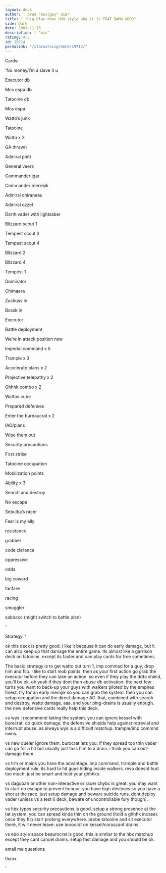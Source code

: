 ```yaml
---
layout: deck
author: ! brad "swccguy" eier
title: ! "big blue done HHH style aka it is THAT DAMN GOOD"
side: Dark
date: 2001-11-13
description: ! "win"
rating: 4.5
id: 19714
permalink: "/starwarsccg/deck/19714/"
---
```

Cards: 

'No money/i’m a slave 4 u


Executor db

Mos espa db

Tatooine db

Mos espa

Watto’s junk

Tatooine


Watto x 3

GA thrawn

Admiral piett

General veers

Commander igar

Commander merrejik

Admiral chiraneau

Admiral ozzel

Darth vader with lightsaber


Blizzard scout 1

Tempest scout 3

Tempest scout 4

Blizzard 2

Blizzard 4

Tempest 1


Dominator

Chimaera

Zuckuss in

Bossk in

Executor


Battle deployment

We’re in attack position now


Imperial command x 5

Trample x 3

Accelerate plans x 2

Projective telepathy x 2

Ghhhk combo x 2

Wattos cube

Prepared defenses


Enter the bureaucrat x 2

IAO/plans

Wipe them out

Security precautions

First strike

Tatooine occupation

Mobilization points

Ability x 3

Search and destroy

No escape


Sebulba’s racer


Fear is my ally

resistance

grabber

code clerance

oppressive

odds

big coward

fanfare

racing

smuggler

sabbacc (might switch to battle plan)





'

Strategy: '

ok this deck is pretty good.  I like it because it can do early damage, but it can also keep up that damage the entire game.  Its almost like a garrison deck on tatooine, except its faster and can play cards for free sometimes.


The basic strategy is to get watto out turn 1, imp commad for a guy, drop him and flip. i like to start mob points, then as your first action go grab the executor before they can take an action. so even if they play the ddta shield, you’ll be ok. oh yeah if they dont then abuse db activation.  the next few turns you want to back-up your guys with walkers piloted by the empires finest.  try for an early merrijik so you can grab the system.  then you can setup occupation and the direct damage AO.  that, combined with search and destroy, watto damage, aaa, and your ping-drains is usually enough.  the new defensive cards really help this deck. 


vs wys i recommend taking the system. you can ignore kessel with burecrat.  do quick damage.  the defensive shields help against retrevial and interrupt abuse. as always wys is a difficult matchup.  trample/imp commnd owns.


vs new dueler ignore them.  burocrat lets you.  if they spread too thin vader can go for a hit but usually just toss him to a drain.  i think you can out-damage them.


vs trm or mains you have the advantage. imp command, trample and battle deployment rule.  its hard to hit guys hiding inside walkers.  revo doesnt hurt too much.  just be smart and hold your ghhhks.


vs dagobah or other non-interactive or racer chybc is great. you may want to start no escape to prevent honour. you have high destinies so you have a shot at the race.  just setup damage and beware suicide runs. dont deploy vader (unless vs a test 6 deck, beware of uncontrollable fury though).


vs hbx types security precautions is good.  setup a strong presence at the tat system.  you can spread kinda thin on the ground (hold a ghhhk incase).  once they flip start probing everywhere. probe tatooine and sit executor there, it will never leave.  use burocrat on kessel/coruscant drains.


vs ebo style space beaurocrat is good.  this is similar to the hbx matchup except they cant cancel drains.  setup fast damage and you should be ok.


email me questions

thanx


'
